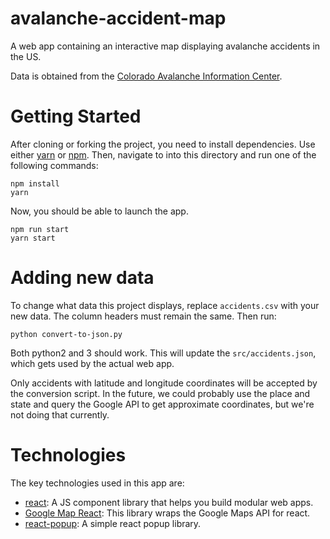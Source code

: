 # avalanche-accident-map
A web app containing an interactive map displaying avalanche accidents in the US.

Data is obtained from the [Colorado Avalanche Information Center](http://avalanche.state.co.us/accidents/statistics-and-reporting/).

# Getting Started
After cloning or forking the project, you need to install dependencies. Use either [yarn](https://yarnpkg.com/en/) or [npm](https://www.npmjs.com/).
Then, navigate to into this directory and run one of the following commands:
```
npm install
yarn
```

Now, you should be able to launch the app.
```
npm run start
yarn start
```

# Adding new data
To change what data this project displays, replace `accidents.csv` with your new data.
The column headers must remain the same. Then run:
```
python convert-to-json.py
```
Both python2 and 3 should work. This will update the `src/accidents.json`, which
gets used by the actual web app.

Only accidents with latitude and longitude coordinates will be accepted by the conversion script.
In the future, we could probably use the place and state and query the Google API to get
approximate coordinates, but we're not doing that currently.

# Technologies
The key technologies used in this app are:
- [react](https://reactjs.org/): A JS component library that helps you build modular web apps.
- [Google Map React](https://github.com/istarkov/google-map-react): This library wraps the Google Maps API for react.
- [react-popup](https://github.com/minutemailer/react-popup): A simple react popup library.
